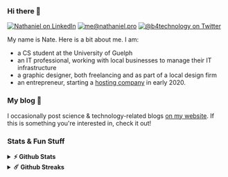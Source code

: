 ### Hi there 👋

[![Nathaniel on LinkedIn](https://img.shields.io/badge/-Nathaniel%20Broughton-262626?style=flat-square&labelColor=262626&logo=linkedin&logoColor=white&link=https://www.linkedin.com/in/nathaniel-broughton/)](https://www.linkedin.com/in/nathaniel-broughton/) [![me@nathaniel.pro](https://img.shields.io/badge/-me@nathaniel.pro-262626?style=flat-square&labelColor=262626&logo=Gmail&logoColor=white&link=mailto:me@nathaniel.pro)](mailto:ewpratten@retrylife.ca) [![@b4technology on Twitter](https://img.shields.io/badge/-@b4technology-262626?style=flat-square&labelColor=262626&logo=twitter&logoColor=white&link=https://twitter.com/b4technology)](https://twitter.com/b4technology)

My name is Nate. Here is a bit about me. I am:

- a CS student at the University of Guelph
- an IT professional, working with local businesses to manage their IT infrastructure
- a graphic designer, both freelancing and as part of a local design firm
- an entrepreneur, starting a [hosting company](https://demonbolthost.com) in early 2020.

### My blog :book:

I occasionally post science & technology-related blogs [on my website](https://nathaniel.pro). If this is something you're interested in, check it out!

### Stats & Fun Stuff

<details>	
  <summary><b>⚡ Github Stats</b></summary>
  <img height="140em" src="https://github-readme-stats.vercel.app/api?username=ACA30&count_private=true&show_icons=true&include_all_commits=true&theme=dark" />
  <img height="140em" src="https://github-readme-stats.vercel.app/api/top-langs/?username=ACA30&show_icons=true&hide_border=true&layout=compact&langs_count=8&theme=dark"/>
</details>

<details>	
  <summary><b>☄️ Github Streaks</b></summary>
  <img height="180em" src="https://streak-stats.demolab.com?user=ACA30&theme=dark&hide_border=true)](https://git.io/streak-stats" />
</details>
